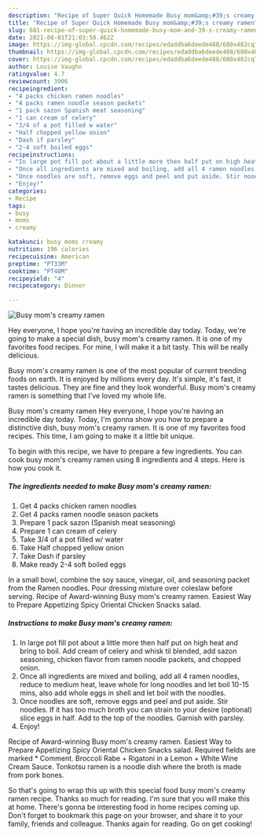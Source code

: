 ```yaml
---
description: "Recipe of Super Quick Homemade Busy mom&amp;#39;s creamy ramen"
title: "Recipe of Super Quick Homemade Busy mom&amp;#39;s creamy ramen"
slug: 681-recipe-of-super-quick-homemade-busy-mom-and-39-s-creamy-ramen
date: 2021-08-01T21:03:50.462Z
image: https://img-global.cpcdn.com/recipes/edaddba6deede488/680x482cq70/busy-moms-creamy-ramen-recipe-main-photo.jpg
thumbnail: https://img-global.cpcdn.com/recipes/edaddba6deede488/680x482cq70/busy-moms-creamy-ramen-recipe-main-photo.jpg
cover: https://img-global.cpcdn.com/recipes/edaddba6deede488/680x482cq70/busy-moms-creamy-ramen-recipe-main-photo.jpg
author: Louise Vaughn
ratingvalue: 4.7
reviewcount: 3906
recipeingredient:
- "4 packs chicken ramen noodles"
- "4 packs ramen noodle season packets"
- "1 pack sazon Spanish meat seasoning"
- "1 can cream of celery"
- "3/4 of a pot filled w water"
- "Half chopped yellow onion"
- "Dash if parsley"
- "2-4 soft boiled eggs"
recipeinstructions:
- "In large pot fill pot about a little more then half put on high heat and bring to boil. Add cream of celery and whisk til blended, add sazon seasoning, chicken flavor from ramen noodle packets, and chopped onion."
- "Once all ingredients are mixed and boiling, add all 4 ramen noodles, reduce to medium heat, leave whole for long noodles and let boil 10-15 mins, also add whole eggs in shell and let boil with the noodles."
- "Once noodles are soft, remove eggs and peel and put aside. Stir noodles. If it has too much broth you can strain to your desire (optional) slice eggs in half. Add to the top of the noodles. Garnish with parsley."
- "Enjoy!"
categories:
- Recipe
tags:
- busy
- moms
- creamy

katakunci: busy moms creamy 
nutrition: 196 calories
recipecuisine: American
preptime: "PT33M"
cooktime: "PT40M"
recipeyield: "4"
recipecategory: Dinner

---
```



![Busy mom&#39;s creamy ramen](https://img-global.cpcdn.com/recipes/edaddba6deede488/680x482cq70/busy-moms-creamy-ramen-recipe-main-photo.jpg)

Hey everyone, I hope you're having an incredible day today. Today, we're going to make a special dish, busy mom&#39;s creamy ramen. It is one of my favorites food recipes. For mine, I will make it a bit tasty. This will be really delicious.

Busy mom&#39;s creamy ramen is one of the most popular of current trending foods on earth. It is enjoyed by millions every day. It's simple, it's fast, it tastes delicious. They are fine and they look wonderful. Busy mom&#39;s creamy ramen is something that I've loved my whole life.

Busy mom&#39;s creamy ramen Hey everyone, I hope you&#39;re having an incredible day today. Today, I&#39;m gonna show you how to prepare a distinctive dish, busy mom&#39;s creamy ramen. It is one of my favorites food recipes. This time, I am going to make it a little bit unique.


To begin with this recipe, we have to prepare a few ingredients. You can cook busy mom&#39;s creamy ramen using 8 ingredients and 4 steps. Here is how you cook it.

<!--inarticleads1-->

##### The ingredients needed to make Busy mom&#39;s creamy ramen:

1. Get 4 packs chicken ramen noodles
1. Get 4 packs ramen noodle season packets
1. Prepare 1 pack sazon (Spanish meat seasoning)
1. Prepare 1 can cream of celery
1. Take 3/4 of a pot filled w/ water
1. Take Half chopped yellow onion
1. Take Dash if parsley
1. Make ready 2-4 soft boiled eggs


In a small bowl, combine the soy sauce, vinegar, oil, and seasoning packet from the Ramen noodles. Pour dressing mixture over coleslaw before serving. Recipe of Award-winning Busy mom&#39;s creamy ramen. Easiest Way to Prepare Appetizing Spicy Oriental Chicken Snacks salad. 

<!--inarticleads2-->

##### Instructions to make Busy mom&#39;s creamy ramen:

1. In large pot fill pot about a little more then half put on high heat and bring to boil. Add cream of celery and whisk til blended, add sazon seasoning, chicken flavor from ramen noodle packets, and chopped onion.
1. Once all ingredients are mixed and boiling, add all 4 ramen noodles, reduce to medium heat, leave whole for long noodles and let boil 10-15 mins, also add whole eggs in shell and let boil with the noodles.
1. Once noodles are soft, remove eggs and peel and put aside. Stir noodles. If it has too much broth you can strain to your desire (optional) slice eggs in half. Add to the top of the noodles. Garnish with parsley.
1. Enjoy!


Recipe of Award-winning Busy mom&#39;s creamy ramen. Easiest Way to Prepare Appetizing Spicy Oriental Chicken Snacks salad. Required fields are marked * Comment. Broccoli Rabe + Rigatoni in a Lemon + White Wine Cream Sauce. Tonkotsu ramen is a noodle dish where the broth is made from pork bones. 

So that's going to wrap this up with this special food busy mom&#39;s creamy ramen recipe. Thanks so much for reading. I'm sure that you will make this at home. There's gonna be interesting food in home recipes coming up. Don't forget to bookmark this page on your browser, and share it to your family, friends and colleague. Thanks again for reading. Go on get cooking!
